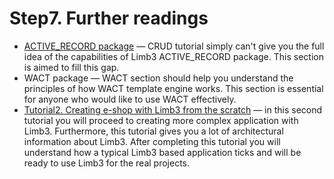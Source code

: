 # Step7. Further readings

* [ACTIVE_RECORD package](../../../../active_record/docs/en/active_record.md) — CRUD tutorial simply can't give you the full idea of the capabilities of Limb3 ACTIVE_RECORD package. This section is aimed to fill this gap.
* WACT package — WACT section should help you understand the principles of how WACT template engine works. This section is essential for anyone who would like to use WACT effectively.
* [Tutorial2. Creating e-shop with Limb3 from the scratch](../shop.md) — in this second tutorial you will proceed to creating more complex application with Limb3. Furthermore, this tutorial gives you a lot of architectural information about Limb3. After completing this tutorial you will understand how a typical Limb3 based application ticks and will be ready to use Limb3 for the real projects.
